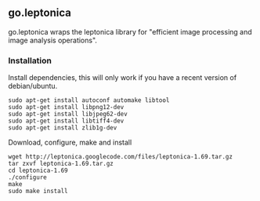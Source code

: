 
## go.leptonica
go.leptonica wraps the leptonica library for "efficient image processing and image analysis operations".

### Installation

Install dependencies, this will only work if you have a recent version of debian/ubuntu.
```
sudo apt-get install autoconf automake libtool
sudo apt-get install libpng12-dev
sudo apt-get install libjpeg62-dev
sudo apt-get install libtiff4-dev
sudo apt-get install zlib1g-dev
```

Download, configure, make and install
```
wget http://leptonica.googlecode.com/files/leptonica-1.69.tar.gz
tar zxvf leptonica-1.69.tar.gz
cd leptonica-1.69
./configure
make
sudo make install
```